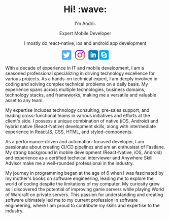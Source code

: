 <!-- <img src="https://github.com/nethergrim/nethergrim/blob/main/images/photo.jpeg?raw=true" alt="photo" width="350"/> -->


<h1 align='center'> Hi! :wave:</h1>
<p align='center'>
I'm Andrii.
</p>
<p align='center'>Expert Mobile Developer</p>
<p align='center'>I mostly do react-native, ios and android app development</p>
<p align='center'>
<a href="https://twitter.com/AndriiDrobiazko"><img height="30" src="https://github.com/nethergrim/nethergrim/blob/main/images/twitter.png?raw=true"></a>&nbsp;&nbsp;
<a href="https://www.instagram.com/andrii_drobiazko/"><img height="30" src="https://github.com/nethergrim/nethergrim/blob/main/images/instagram.png?raw=true"></a>&nbsp;&nbsp;
<a href="https://www.linkedin.com/in/nethergrim/"><img height="30" src="https://github.com/nethergrim/nethergrim/blob/main/images/linkedin.png?raw=true"></a>
<a href="https://join.skype.com/invite/bne78pRR28GF"><img height="30" src="https://github.com/nethergrim/nethergrim/blob/main/images/skype.png?raw=true"></a>
</p>

With a decade of experience in IT and mobile development, I am a seasoned professional specializing in driving technology excellence for various projects. As a hands-on technical expert, I am deeply involved in coding and solving complex technical problems on a daily basis. My experience spans across multiple technologies, business domains, technology stacks, and frameworks, making me a versatile and valuable asset to any team.

My expertise includes technology consulting, pre-sales support, and leading cross-functional teams in various initiatives and efforts at the client's side. I possess a unique combination of native (iOS, Android) and hybrid native (React-Native) development skills, along with intermediate experience in ReactJS, CSS, HTML, and styled-components.

As a performance-driven and automation-focused developer, I am passionate about creating CI/CD pipelines and am an enthusiast of Fastlane. My strong background in mobile development (React-Native, iOS, Android) and experience as a certified technical interviewer and Anywhere Skill Advisor make me a well-rounded professional in the industry.

My journey in programming began at the age of 6 when I was fascinated by my mother's books on software engineering, leading me to explore the world of coding despite the limitations of my computer. My curiosity grew as I discovered the potential of improving game servers while playing World of Warcraft on private servers. This passion for understanding and creating software ultimately led me to my current profession in software engineering, where I am proud to contribute my skills and expertise to the industry.
